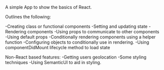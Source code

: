 A simple App to show the basics of React.

Outlines the following:

-Creating class or functional components
-Setting and updating state
-Rendering components 
-Using props to communicate to other components
-Using default props
-Conditionally rendering components using a helper function
-Configuring objects to conditionally use in rendering. 
-Using componentDidMount lifecycle method to load state


Non-React based features:
-Getting users geolocation
-Some styling techniques
-Using SemanticUI to aid in styling.
